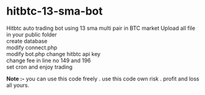 # hitbtc-13-sma-bot
Hitbtc auto trading bot using 13 sma multi pair in BTC market
Upload all file in your public folder<br>
create database <br>
modify connect.php<br>
modify bot.php change hitbtc api key <br>
change fee in line no 149 and 196<br>
set cron and enjoy trading<br>

<b>Note :-</b> you can use this code freely . use this code own risk .  profit and loss all yours.

